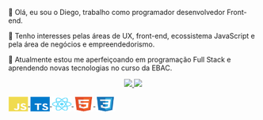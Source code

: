 👋 Olá, eu sou o Diego, trabalho como programador desenvolvedor Front-end.

👀 Tenho interesses pelas áreas de UX, front-end, ecossistema JavaScript e pela área de negócios e empreendedorismo.

🌱 Atualmente estou me aperfeiçoando em programação Full Stack e aprendendo novas tecnologias no curso da EBAC.

<div align="center">
  <a href="https://github.com/diegocavalcanti-dev">
  <img height="180em" src="https://github-readme-stats.vercel.app/api?username=diegocavalcanti-dev&show_icons=true&theme=dracula&include_all_commits=true&count_private=true"/>
  <img height="180em" src="https://github-readme-stats.vercel.app/api/top-langs/?username=diegocavalcanti-dev&layout=compact&langs_count=7&theme=dracula"/>
</div>
<div style="display: inline_block"><br>
  <img align="center" alt="Js" height="30" width="40" src="https://raw.githubusercontent.com/devicons/devicon/master/icons/javascript/javascript-plain.svg">
  <img align="center" alt="Ts" height="30" width="40" src="https://raw.githubusercontent.com/devicons/devicon/master/icons/typescript/typescript-plain.svg">
  <img align="center" alt="React" height="30" width="40" src="https://raw.githubusercontent.com/devicons/devicon/master/icons/react/react-original.svg">
  <img align="center" alt="HTML" height="30" width="40" src="https://raw.githubusercontent.com/devicons/devicon/master/icons/html5/html5-original.svg">
  <img align="center" alt="CSS" height="30" width="40" src="https://raw.githubusercontent.com/devicons/devicon/master/icons/css3/css3-original.svg">
</div>
